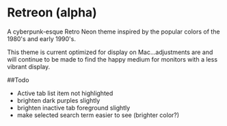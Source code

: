 # Retreon (alpha)

A cyberpunk-esque Retro Neon theme inspired by the popular colors of the 1980's and early 1990's.

This theme is current optimized for display on Mac...adjustments are and will continue to be made to find the happy medium for monitors with a less vibrant display.

##Todo

- Active tab list item not highlighted
- brighten dark purples slightly
- brighten inactive tab foreground slightly
- make selected search term easier to see (brighter color?)
